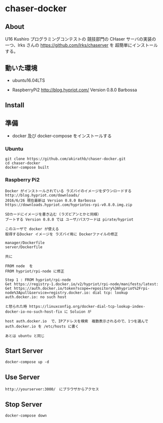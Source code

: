
# chaser-docker

## About

   U16 Kushiro プログラミングコンテストの 競技部門の CHaser サーバの実装の一つ、lrks さんの https://github.com/lrks/chaserver を 超簡単にインストールする。

## 動いた環境

+   ubuntu16.04LTS 

+   RaspberryPi2  http://blog.hypriot.com/ Version 0.8.0 Barbossa


## Install

## 準備

+ docker 及び docker-compose をインストールする

### Ubuntu

    git clone https://github.com/akirathb/chaser-docker.git
    cd chaser-docker
    docker-compose built

### Raspberry Pi2

    Docker がインストールされている ラズバイのイメージをダウンロードする http://blog.hypriot.com/downloads/
    2016/6/26 現在最新は Version 0.8.0 Barbossa https://downloads.hypriot.com/hypriotos-rpi-v0.8.0.img.zip
   
    SDカードにイメージを書き込む (ラズビアンとかと同様）
    ブートする Version 0.8.0 では ユーザ/パスワードは pirate/hypriot
    
    このユーザで docker が使える
    取得するDocker イメージを ラズバイ用に Dockerファイルの修正

    manager/Dockerfile
    server/Dockerfile

    共に

    FROM node  を
    FROM hypriot/rpi-node に修正

    Step 1 : FROM hypriot/rpi-node
    Get https://registry-1.docker.io/v2/hypriot/rpi-node/manifests/latest: Get https://auth.docker.io/token?scope=repository%3Ahypriot%2Frpi-node%3Apull&service=registry.docker.io: dial tcp: lookup auth.docker.io: no such host

    と怒られた時 https://linuxconfig.org/docker-dial-tcp-lookup-index-docker-io-no-such-host-fix に Soluion が

    host auth.docker.io  で、IPアドレスを検索　複数表示されるので、1つを選んで auth.docker.io を /etc/hosts に書く

    あとは ubuntu と同じ

    
## Start Server 

    docker-compose up -d

## Use Server

    http://yourserver:3000/　にブラウザからアクセス

## Stop Server

    docker-compose down 


